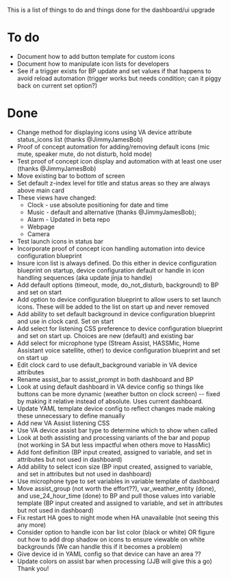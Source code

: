 This is a list of things to do and things done for the dashboard/ui upgrade

# To do

* Document how to add button template for custom icons
* Document how to manipulate icon lists for developers
* See if a trigger exists for BP update and set values if that happens to avoid reload automation (trigger works but needs condition; can it piggy back on current set option?)

  
# Done

* Change method for displaying icons using VA device attribute status_icons list (thanks @JimmyJamesBob)
* Proof of concept automation for adding/removing default icons (mic mute, speaker mute, do not disturb, hold mode)
* Test proof of concept icon display and automation with at least one user (thanks @JimmyJamesBob)
* Move existing bar to bottom of screen
* Set default z-index level for title and status areas so they are always above main card
* These views have changed:
  * Clock - use absolute positioning for date and time  
  * Music - default and alternative (thanks @JimmyJamesBob);
  * Alarm - Updated in beta repo
  * Webpage     
  * Camera
* Test launch icons in status bar
* Incorporate proof of concept icon handling automation into device configuration blueprint
* Insure icon list is always defined.  Do this either in device configuration blueprint on startup, device configuration default or handle in icon handling sequences (aka update jinja to handle)
* Add default options (timeout, mode, do_not_disturb, background) to BP and set on start
* Add option to device configuration blueprint to allow users to set launch icons.  These will be added to the list on start up and never removed
* Add ability to set default background in device configuration blueprint and use in clock card.  Set on start
* Add select for listening CSS preference to device configuration blueprint and set on start up.  Choices are new (default) and existing bar
* Add select for microphone type (Stream Assist, HASSMic, Home Assistant voice satellite, other) to device configuration blueprint and set on start up
* Edit clock card to use default_background variable in VA device attributes
* Rename assist_bar to assist_prompt in both dashboard and BP
* Look at using default dashboard in VA device config so things like buttons can be more dynamic (weather button on clock screen) -- fixed by making it relative instead of absolute.  Uses current dashboard.
* Update YAML template device config to reflect changes made making these unnecessary to define manually
* Add new VA Assist listening CSS
* Use VA device assist bar type to determine which to show when called
* Look at both assisting and processing variants of the bar and popup (not working in SA but less impactful when others move to HassMic)
* Add font definition (BP input created, assigned to variable, and set in attributes but not used in dashboard)
* Add ability to select icon size (BP input created, assigned to variable, and set in attributes but not used in dashboard)
* Use microphone type to set variables in variable template of dashboard
* Move assist_group (not worth the effort??),  var_weather_entity (done), and use_24_hour_time (done) to BP and pull those values into variable template (BP input created and assigned to variable, and set in attributes but not used in dashboard)
* Fix restart HA goes to night mode when HA unavailable (not seeing this any more)
* Consider option to handle icon bar list color (black or white) OR figure out how to add drop shadow on icons to ensure viewable on white backgrounds (We can handle this if it becomes a problem)
* Give device id in YAML config so that device can have an area ??
* Update colors on assist bar when processing (JJB will give this a go)  Thank you!



